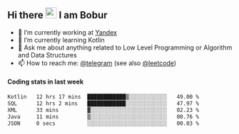 ## Hi there <img src="https://media.giphy.com/media/hvRJCLFzcasrR4ia7z/giphy.gif" width="25px" height="25px"> I am Bobur

- 💼 I’m currently working at [Yandex](https://yandex.ru/)
- 🌱 I’m currently learning Kotlin
- 💬 Ask me about anything related to Low Level Programming or Algorithm and Data Structures
- 📫 How to reach me: [@telegram](https://t.me/octoant) (see also [@leetcode](https://leetcode.com/octoant/))    

#### Coding stats in last week

<!--START_SECTION:waka-->

```txt
Kotlin   12 hrs 17 mins  ████████████▒░░░░░░░░░░░░   49.00 %
SQL      12 hrs 2 mins   ████████████░░░░░░░░░░░░░   47.97 %
XML      33 mins         ▓░░░░░░░░░░░░░░░░░░░░░░░░   02.23 %
Java     11 mins         ▒░░░░░░░░░░░░░░░░░░░░░░░░   00.76 %
JSON     0 secs          ░░░░░░░░░░░░░░░░░░░░░░░░░   00.03 %
```

<!--END_SECTION:waka-->
